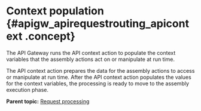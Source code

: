 # Context population {#apigw_apirequestrouting_apicontext .concept}

The API Gateway runs the API context action to populate the context variables that the assembly actions act on or manipulate at run time.

The API context action prepares the data for the assembly actions to access or manipulate at run time. After the API context action populates the values for the context variables, the processing is ready to move to the assembly execution phase.

**Parent topic:** [Request processing](apigw_apirequestrouting_apiprocessingrule.md)

